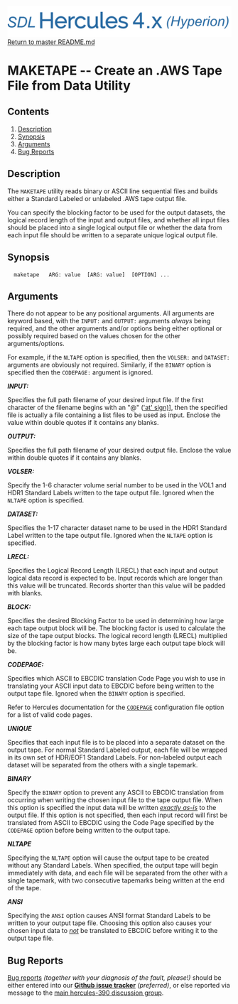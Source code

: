 ![test image](images/image_header_herculeshyperionSDL.png)
[Return to master README.md](../README.md)

# MAKETAPE -- Create an .AWS Tape File from Data Utility

## Contents

1. [Description](#Description)
2. [Synopsis](#Synopsis)
3. [Arguments](#Arguments)
4. [Bug Reports](#Bug-Reports)

## Description

The `MAKETAPE` utility reads binary or ASCII line sequential files and builds either a Standard Labeled or unlabeled .AWS tape output file.
 
You can specify the blocking factor to be used for the output datasets, the logical record length of the input and output files, and whether all input files should be placed into a single logical output file or whether the data from each input file should be written to a separate unique logical output file.

## Synopsis

```
  maketape   ARG: value  [ARG: value]  [OPTION] ...
```

## Arguments


There do not appear to be any positional arguments. All arguments are keyword based, with the `INPUT:` and `OUTPUT:` arguments _always_ being required, and the other arguments and/or options being either optional or possibly required based on the values chosen for the other arguments/options.

For example, if the `NLTAPE` option is specified, then the `VOLSER:` and `DATASET:` arguments are obviously not required. Similarly, if the `BINARY` option is specified then the `CODEPAGE:` argument is ignored.


_**INPUT:**_

Specifies the full path filename of your desired input file. If the first character of the filename begins with an "@" (['at' sign)](https://en.wikipedia.org/wiki/At_sign)], then the specified file is actually a file containing a list files to be used as input. Enclose the value within double quotes if it contains any blanks.


_**OUTPUT:**_

Specifies the full path filename of your desired output file. Enclose the value within double quotes if it contains any blanks.


_**VOLSER:**_

Specify the 1-6 character volume serial number to be used in the VOL1 and HDR1 Standard Labels written to the tape output file. Ignored when the `NLTAPE` option is specified.


_**DATASET:**_

Specifies the 1-17 character dataset name to be used in the HDR1 Standard Label written to the tape output file.  Ignored when the `NLTAPE` option is specified.


_**LRECL:**_

Specifies the Logical Record Length (LRECL) that each input and output logical data record is expected to be. Input records which are longer than this value will be truncated. Records shorter than this value will be padded with blanks.


_**BLOCK:**_

Specifies the desired Blocking Factor to be used in determining how large each tape output block will be. The blocking factor is used to calculate the size of the tape output blocks. The logical record length (LRECL) multiplied by the blocking factor is how many bytes large each output tape block will be.


_**CODEPAGE:**_

Specifies which ASCII to EBCDIC translation Code Page you wish to use in translating your ASCII input data to EBCDIC before being written to the output tape file. Ignored when the `BINARY` option is specified.

Refer to Hercules documentation for the [`CODEPAGE`](https://sdl-hercules-390.github.io/html/hercconf.html#CODEPAGE) configuration file option for a list of valid code pages.


_**UNIQUE**_

Specifies that each input file is to be placed into a separate dataset on the output tape. For normal Standard Labeled output, each file will be wrapped in its own set of HDR/EOF1 Standard Labels. For non-labeled output each dataset will be separated from the others with a single tapemark.


_**BINARY**_

Specify the `BINARY` option to prevent any ASCII to EBCDIC translation from occurring when writing the chosen input file to the tape output file. When this option is specified the input data will be written <i><u>exactly as-is</u></i> to the output file. If this option is not specified, then each input record will first be translated from ASCII to EBCDIC using the Code Page specified by the `CODEPAGE` option before being written to the output tape.


_**NLTAPE**_

Specifying the `NLTAPE` option will cause the output tape to be created without any Standard Labels. When specified, the output tape will begin immediately with data, and each file will be separated from the other with a single tapemark, with two consecutive tapemarks being written at the end of the tape.


_**ANSI**_

Specifying the `ANSI` option causes ANSI format Standard Labels to be written to your output tape file. Choosing this option also causes your chosen input data to <i><u>not</u></i> be translated to EBCDIC before writing it to the output tape file.



## Bug Reports

[Bug reports](https://github.com/sdl-hercules-390/hyperion/issues)
_(together with your diagnosis of the fault, please!)_
should be either entered into our 
[**Github issue tracker**](https://github.com/sdl-hercules-390/hyperion/issues)
_(preferred)_, or else reported via message to the
[main hercules-390 discussion group](https://hercules-390.groups.io/g/group).

